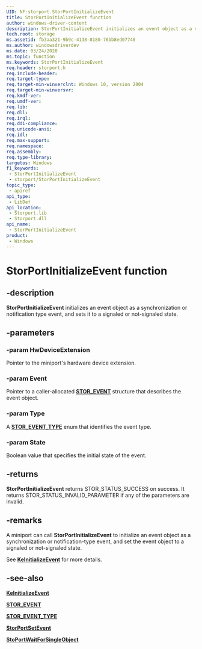 ```yaml
---
UID: NF:storport.StorPortInitializeEvent
title: StorPortInitializeEvent function
author: windows-driver-content
description: StorPortInitializeEvent initializes an event object as a synchronization or notification type event, and sets it to a signaled or not-signaled state.
tech.root: storage
ms.assetid: fb3aa321-9b9c-4138-8180-76bb8ed07748
ms.author: windowsdriverdev
ms.date: 03/24/2020
ms.topic: function
ms.keywords: StorPortInitializeEvent
req.header: storport.h
req.include-header: 
req.target-type: 
req.target-min-winverclnt: Windows 10, version 2004
req.target-min-winversvr: 
req.kmdf-ver: 
req.umdf-ver: 
req.lib: 
req.dll: 
req.irql: 
req.ddi-compliance: 
req.unicode-ansi: 
req.idl: 
req.max-support: 
req.namespace: 
req.assembly: 
req.type-library: 
targetos: Windows
f1_keywords:
 - StorPortInitializeEvent
 - storport/StorPortInitializeEvent
topic_type:
 - apiref
api_type:
 - LibDef
api_location:
 - Storport.lib
 - Storport.dll
api_name:
 - StorPortInitializeEvent
product:
 - Windows
---
```


# StorPortInitializeEvent function


## -description

**StorPortInitializeEvent** initializes an event object as a synchronization or notification type event, and sets it to a signaled or not-signaled state.

## -parameters

### -param HwDeviceExtension

Pointer to the miniport's hardware device extension.

### -param Event

Pointer to a caller-allocated [**STOR_EVENT**](ns-storport-stor_event.md) structure that describes the event object.

### -param Type

A [**STOR_EVENT_TYPE**](ne-storport-stor_event_type.md) enum that identifies the event type.

### -param State

Boolean value that specifies the initial state of the event.

## -returns

**StorPortInitializeEvent** returns STOR_STATUS_SUCCESS on success. It returns STOR_STATUS_INVALID_PARAMETER if any of the parameters are invalid.

## -remarks

A miniport can call **StorPortInitializeEvent** to initialize an event object as a synchronization or notification-type event, and set the event object to a signaled or not-signaled state.

See [**KeInitializeEvent**](../wdm/nf-wdm-keinitializeevent.md) for more details.

## -see-also

[**KeInitializeEvent**](../wdm/nf-wdm-keinitializeevent.md)

[**STOR_EVENT**](ns-storport-stor_event.md)

[**STOR_EVENT_TYPE**](ne-storport-stor_event_type.md)

[**StorPortSetEvent**](nf-storport-storportsetevent.md)

[**StoPortWaitForSingleObject**](nf-storport-storportwaitforsingleobject.md)